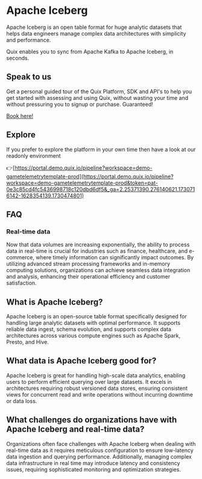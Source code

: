 <!--[tech-name]-->
# Apache Iceberg

<!--[ai-blurb-about-tech]-->
Apache Iceberg is an open table format for huge analytic datasets that helps data engineers manage complex data architectures with simplicity and performance.

Quix enables you to sync from Apache Kafka <span id="to_or_from">to</span> <span id="techname">Apache Iceberg</span>, in seconds.


## Speak to us

Get a personal guided tour of the Quix Platform, SDK and API's to help you get started with assessing and using Quix, without wasting your time and without pressuring you to signup or purchase. Guaranteed!

[Book here!](https://share.hsforms.com/1iW0TmZzKQMChk0lxd_tGiw4yjw2?__hstc=175542013.19c333c2ae8002be5fbc6a17a447e442.1730474801833.1730474801833.1730716142494.2&__hssc=175542013.2.1730716142494&__hsfp=3927774151)


## Explore

If you prefer to explore the platform in your own time then have a look at our readonly environment

👉[https://portal.demo.quix.io/pipeline?workspace=demo-gametelemetrytemplate-prod](https://portal.demo.quix.io/pipeline?workspace=demo-gametelemetrytemplate-prod&token=pat-0e3c85cd4fc5436998718c120dbd6df5&_ga=2.25371390.276140621.1730716142-1628354139.1730474801)


## FAQ

### Real-time data

Now that data volumes are increasing exponentially, the ability to process data in real-time is crucial for industries such as finance, healthcare, and e-commerce, where timely information can significantly impact outcomes. By utilizing advanced stream processing frameworks and in-memory computing solutions, organizations can achieve seamless data integration and analysis, enhancing their operational efficiency and customer satisfaction.

## What is <span id="techname">Apache Iceberg</span>?

<!--[tech-seo-text]-->
Apache Iceberg is an open-source table format specifically designed for handling large analytic datasets with optimal performance. It supports reliable data ingest, schema evolution, and supports complex data architectures across various compute engines such as Apache Spark, Presto, and Hive.

## What data is <span id="techname">Apache Iceberg</span> good for?

<!--[tech-data-seo-text]-->
Apache Iceberg is great for handling high-scale data analytics, enabling users to perform efficient querying over large datasets. It excels in architectures requiring robust versioned data stores, ensuring consistent views for concurrent read and write operations without incurring downtime or data loss.

## What challenges do organizations have with <span id="techname">Apache Iceberg</span> and real-time data?

<!--[tech-challenges-seo-text]-->
Organizations often face challenges with Apache Iceberg when dealing with real-time data as it requires meticulous configuration to ensure low-latency data ingestion and querying performance. Additionally, managing complex data infrastructure in real time may introduce latency and consistency issues, requiring sophisticated monitoring and optimization strategies.